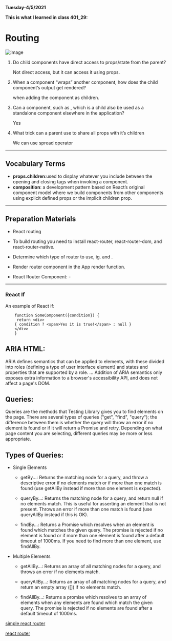 **Tuesday-4/5/2021**

**This is what I learned in class 401_29:**

# Routing

![image](https://repository-images.githubusercontent.com/19872456/05dca500-f010-11e9-9588-a96554294e4e)


1. Do child components have direct access to props/state from the parent?

    Not direct access, but it can access it using props.

2. When a component “wraps” another component, how does the child component’s output get rendered?

    when adding the component as children. 

3. Can a component, such as <Content />, which is a child also be used as a standalone component elsewhere in the application?

    Yes

4. What trick can a parent use to share all props with it’s children

    We can use spread operator

------------------------------------------------

## Vocabulary Terms

- **props.children**:used to display whatever you include between the opening and closing tags when invoking a component.
- **composition**: a development pattern based on React’s original component model where we build components from other components using explicit defined props or the implicit children prop.

-----------------------------------------------

## Preparation Materials

- React routing


- To build routing you need to install react-router, react-router-dom, and react-router-native.
- Determine which type of router to use, ig. <BrowserRouter> and <HashRouter>.
- Render router component in the App render function.
- React Router Component: - <Route path=''/>
<Switch>

----------------------


### React If

An example of React if:



        function SomeComponent({condition}) {
         return <div>
        { condition ? <span>Yes it is true!</span> : null }
        </div>
        }


## ARIA HTML:

ARIA defines semantics that can be applied to elements, with these divided into roles (defining a type of user interface element) and states and properties that are supported by a role. ... Addition of ARIA semantics only exposes extra information to a browser's accessibility API, and does not affect a page's DOM.

## Queries:

Queries are the methods that Testing Library gives you to find elements on the page. There are several types of queries ("get", "find", "query"); the difference between them is whether the query will throw an error if no element is found or if it will return a Promise and retry. Depending on what page content you are selecting, different queries may be more or less appropriate.

## Types of Queries:

- Single Elements
        

    - getBy...: Returns the matching node for a query, and throw a descriptive error if no elements match or if more than one match is found (use getAllBy instead if more than one element is expected).


    - queryBy...: Returns the matching node for a query, and return null if no elements match. This is useful for asserting an element that is not present. Throws an error if more than one match is found (use queryAllBy instead if this is OK).


    - findBy...: Returns a Promise which resolves when an element is found which matches the given query. The promise is rejected if no element is found or if more than one element is found after a default timeout of 1000ms. If you need to find more than one element, use findAllBy.


- Multiple Elements


    - getAllBy...: Returns an array of all matching nodes for a query, and throws an error if no elements match.


    - queryAllBy...: Returns an array of all matching nodes for a query, and return an empty array ([]) if no elements match.


    - findAllBy...: Returns a promise which resolves to an array of elements when any elements are found which match the given query. The promise is rejected if no elements are found after a default timeout of 1000ms.

  

[simple react router](https://blog.pshrmn.com/simple-react-router-v4-tutorial/)

[react router](https://reactrouter.com/web/api)
